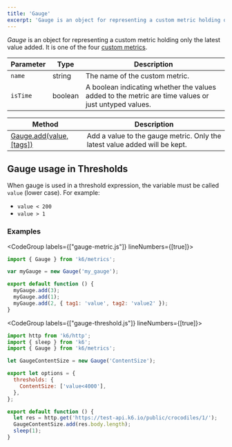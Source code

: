 ```yaml
---
title: 'Gauge'
excerpt: 'Gauge is an object for representing a custom metric holding only the latest value added.'
---
```


_Gauge_ is an object for representing a custom metric holding only the latest value added. It is one of the four [custom metrics](/javascript-api/v0.32/k6-metrics).

| Parameter | Type    | Description                                                                                         |
| --------- | ------- | --------------------------------------------------------------------------------------------------- |
| `name`    | string  | The name of the custom metric.                                                                      |
| `isTime`  | boolean | A boolean indicating whether the values added to the metric are time values or just untyped values. |

| Method                                                                                  | Description                                                                |
| --------------------------------------------------------------------------------------- | -------------------------------------------------------------------------- |
| [Gauge.add(value, [tags])](/javascript-api/v0.32/k6-metrics/gauge/gauge-add-value-tags) | Add a value to the gauge metric. Only the latest value added will be kept. |

## Gauge usage in Thresholds

When gauge is used in a threshold expression, the variable must be called `value` (lower case).
For example:

- `value < 200`
- `value > 1`

### Examples

<CodeGroup labels={["gauge-metric.js"]} lineNumbers={[true]}>

```javascript
import { Gauge } from 'k6/metrics';

var myGauge = new Gauge('my_gauge');

export default function () {
  myGauge.add(3);
  myGauge.add(1);
  myGauge.add(2, { tag1: 'value', tag2: 'value2' });
}
```

</CodeGroup>

<CodeGroup labels={["gauge-threshold.js"]} lineNumbers={[true]}>

```javascript
import http from 'k6/http';
import { sleep } from 'k6';
import { Gauge } from 'k6/metrics';

let GaugeContentSize = new Gauge('ContentSize');

export let options = {
  thresholds: {
    ContentSize: ['value<4000'],
  },
};

export default function () {
  let res = http.get('https://test-api.k6.io/public/crocodiles/1/');
  GaugeContentSize.add(res.body.length);
  sleep(1);
}
```

</CodeGroup>

